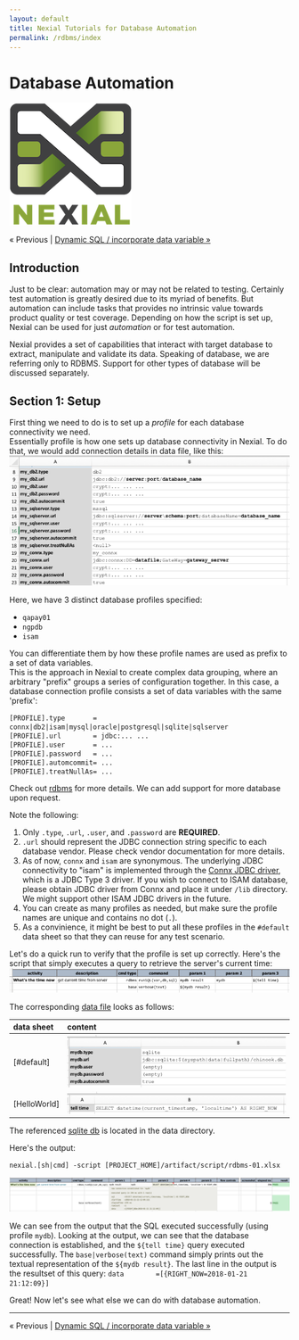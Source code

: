```yaml
---
layout: default
title: Nexial Tutorials for Database Automation
permalink: /rdbms/index
---
```


# Database Automation 
![logo](../image/logo-x.png)

<div class="site-links site-links-header">
<a class="link-none">&laquo; Previous</a> | 
<a class="link-next" href="dynamicsql.html">Dynamic SQL / incorporate data variable &raquo;</a>
</div>

## Introduction
Just to be clear: automation may or may not be related to testing.  Certainly test automation is 
greatly desired due to its myriad of benefits.  But automation can include tasks that provides no 
intrinsic value towards product quality or test coverage.  Depending on how the script is set up, 
Nexial can be used for just _automation_ or for test automation.

Nexial provides a set of capabilities that interact with target database to extract, manipulate and 
validate its data.  Speaking of database, we are referring only to RDBMS.  Support for other types 
of database will be discussed separately.

## Section 1: Setup
First thing we need to do is to set up a _profile_ for each database connectivity we need.  
Essentially profile is how one sets up database connectivity in Nexial.  To do 
that, we would add connection details in data file, like this:<br/>
![database connectivity](image/db-setup.png)

Here, we have 3 distinct database profiles specified:
- `qapay01`
- `ngpdb`
- `isam`

You can differentiate them by how these profile names are used as prefix to a set of data variables.  
This is the approach in Nexial to create complex data grouping, where an arbitrary "prefix" groups
a series of configuration together.  In this case, a database connection profile consists a set of 
data variables with the same 'prefix':

```
[PROFILE].type       = connx|db2|isam|mysql|oracle|postgresql|sqlite|sqlserver
[PROFILE].url        = jdbc:... ...
[PROFILE].user       = ...
[PROFILE].password   = ...
[PROFILE].automcommit= ...
[PROFILE].treatNullAs= ...
```

Check out [rdbms](../../../documentation/commands/rdbms/) for more details.  We can add support for 
more database upon request.

Note the following:
1. Only `.type`, `.url`, `.user`, and `.password` are **REQUIRED**.
2. `.url` should represent the JDBC connection string specific to each database vendor.  Please 
   check vendor documentation for more details.
3. As of now, `connx` and `isam` are synonymous. The underlying JDBC connectivity to "isam" is 
   implemented through the [Connx JDBC driver](https://www.connx.com/databases.php), which is a JDBC 
   Type 3 driver. If you wish to connect to ISAM database, please obtain JDBC driver from Connx and 
   place it under `/lib` directory.  We might support other ISAM JDBC drivers in the future.
4. You can create as many profiles as needed, but make sure the profile names are unique and 
 contains no dot (`.`).
5. As a convinience, it might be best to put all these profiles in the `#default` data sheet so 
  that they can reuse for any test scenario.

Let's do a quick run to verify that the profile is set up correctly.  Here's the script that 
simply executes a query to retrieve the server's current time:<br/>
![Hello World](image/rdbms-01-HelloWorld.png)

The corresponding [data file](../../artifact/data/rdbms-01.data.xlsx) looks as follows:

| data sheet   |  content                                                  |
| :----------- | :-------------------------------------------------------- |
| [#default]   | ![#default](image/rdbms-mydb.png)          |
| [HelloWorld] | ![Hello World, data](image/rdbms-01-HelloWorld.data.png)  |

The referenced [sqlite db](../../artifact/data/chinook.db) is located in the data directory.

Here's the output: <br/>
```
nexial.[sh|cmd] -script [PROJECT_HOME]/artifact/script/rdbms-01.xlsx
```

![Hello World, output](image/rdbms-01-HelloWorld.output.png)

We can see from the output that the SQL executed successfully (using profile `mydb`).  Looking at
the output, we can see that the database connection is established, and the `${tell time}` query
executed successfully.  The `base|verbose(text)` command simply prints out the textual representation
of the `${mydb result}`. The last line in the output is the resultset of this query: 
`data        =[{RIGHT_NOW=2018-01-21 21:12:09}]`

Great! Now let's see what else we can do with database automation.

***

<div class="site-links site-links-footer">
<a class="link-none">&laquo; Previous</a> | 
<a class="link-next" href="dynamicsql.html">Dynamic SQL / incorporate data variable &raquo;</a>
</div>
